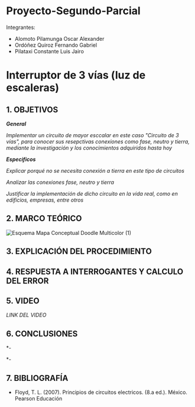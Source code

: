 # Proyecto-Segundo-Parcial
Integrantes:
- Alomoto Pilamunga Oscar Alexander
- Ordóñez Quiroz Fernando Gabriel
- Pilataxi Constante Luis Jairo

# Interruptor de 3 vías (luz de escaleras)

## 1. OBJETIVOS

***General***

*Implementar un circuito de mayor esccalar en este caso "Circuito de 3 vías", para conocer sus resepctivas conexiones como fase, neutro y tierra,
  mediante la investigación y los conocimientos adquiridos hasta hoy*

***Especificos***

*Explicar porqué no se necesita conexión a tierra en este tipo de circuitos*

*Analizar las conexiones fase, neutro y tierra*

*Justificar la implementación de dicho circuito en la vida real, como en edificios, empresas, entre otros* 

## 2. MARCO TEÓRICO

![Esquema Mapa Conceptual Doodle Multicolor (1)](https://user-images.githubusercontent.com/116774906/212799677-06bfcfcf-44f6-4a8f-ad7a-53d35289bf44.png)


## 3. EXPLICACIÓN DEL PROCEDIMIENTO


## 4. RESPUESTA A INTERROGANTES Y CALCULO DEL ERROR




## 5. VIDEO

*LINK DEL VIDEO*



## 6. CONCLUSIONES

*-

*-

## 7. BIBLIOGRAFÍA

- Floyd, T. L. (2007). Principios de circuitos electricos. (8.a ed.). México. Pearson Educación




